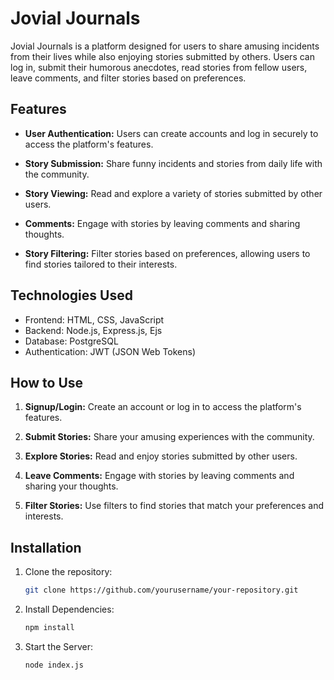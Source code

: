 # Jovial Journals

Jovial Journals is a platform designed for users to share amusing incidents from their lives while also enjoying stories submitted by others. Users can log in, submit their humorous anecdotes, read stories from fellow users, leave comments, and filter stories based on preferences.

## Features

- **User Authentication:** Users can create accounts and log in securely to access the platform's features.
  
- **Story Submission:** Share funny incidents and stories from daily life with the community.
  
- **Story Viewing:** Read and explore a variety of stories submitted by other users.
  
- **Comments:** Engage with stories by leaving comments and sharing thoughts.
  
- **Story Filtering:** Filter stories based on preferences, allowing users to find stories tailored to their interests.

## Technologies Used

- Frontend: HTML, CSS, JavaScript
- Backend: Node.js, Express.js, Ejs
- Database: PostgreSQL
- Authentication: JWT (JSON Web Tokens)

## How to Use

1. **Signup/Login:** Create an account or log in to access the platform's features.

2. **Submit Stories:** Share your amusing experiences with the community.

3. **Explore Stories:** Read and enjoy stories submitted by other users.

4. **Leave Comments:** Engage with stories by leaving comments and sharing your thoughts.

5. **Filter Stories:** Use filters to find stories that match your preferences and interests.

## Installation

1. Clone the repository:

   ```bash
   git clone https://github.com/yourusername/your-repository.git
2. Install Dependencies:

   ```bash
   npm install
3. Start the Server:

   ```bash
   node index.js
